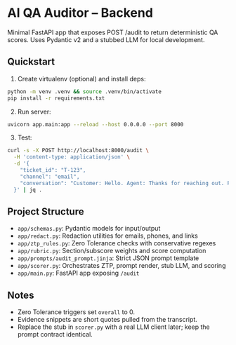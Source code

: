 # AI QA Auditor – Backend

Minimal FastAPI app that exposes POST /audit to return deterministic QA scores. Uses Pydantic v2 and a stubbed LLM for local development.

## Quickstart

1. Create virtualenv (optional) and install deps:

```bash
python -m venv .venv && source .venv/bin/activate
pip install -r requirements.txt
```

2. Run server:

```bash
uvicorn app.main:app --reload --host 0.0.0.0 --port 8000
```

3. Test:

```bash
curl -s -X POST http://localhost:8000/audit \
  -H 'content-type: application/json' \
  -d '{
    "ticket_id": "T-123",
    "channel": "email",
    "conversation": "Customer: Hello. Agent: Thanks for reaching out. Please try restarting."
  }' | jq .
```

## Project Structure

- `app/schemas.py`: Pydantic models for input/output
- `app/redact.py`: Redaction utilities for emails, phones, and links
- `app/ztp_rules.py`: Zero Tolerance checks with conservative regexes
- `app/rubric.py`: Section/subscore weights and score computation
- `app/prompts/audit_prompt.jinja`: Strict JSON prompt template
- `app/scorer.py`: Orchestrates ZTP, prompt render, stub LLM, and scoring
- `app/main.py`: FastAPI app exposing `/audit`

## Notes

- Zero Tolerance triggers set `overall` to 0.
- Evidence snippets are short quotes pulled from the transcript.
- Replace the stub in `scorer.py` with a real LLM client later; keep the prompt contract identical.

